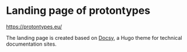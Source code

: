 # Landing page of protontypes   
https://protontypes.eu/

The landing page is created based on [Docsy](https://github.com/google/docsy), a Hugo theme for technical documentation sites.  
